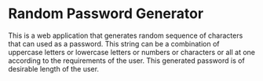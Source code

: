 
# Random Password Generator

This is a web application that generates random sequence of characters that can used as a password. 
This string can be a combination of uppercase letters or lowercase letters or numbers or characters or all at one according to the requirements of the user.
This generated password is of desirable length of the user.